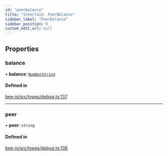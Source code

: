 ```yaml
---
id: "peerbalance"
title: "Interface: PeerBalance"
sidebar_label: "PeerBalance"
sidebar_position: 0
custom_edit_url: null
---
```


## Properties

### balance

• **balance**: [`NumberString`](../types/numberstring.md)

#### Defined in

[bee-js/src/types/debug.ts:137](https://github.com/ethersphere/bee-js/blob/5b112bf/src/types/debug.ts#L137)

___

### peer

• **peer**: `string`

#### Defined in

[bee-js/src/types/debug.ts:136](https://github.com/ethersphere/bee-js/blob/5b112bf/src/types/debug.ts#L136)

